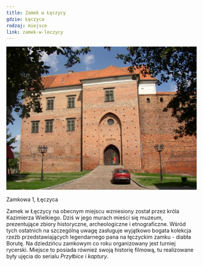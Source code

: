```yaml
---
title: Zamek w Łęczycy
gdzie: Łęczyca
rodzaj: miejsce
link: zamek-w-leczycy
---
```

![Zamek w Łęczycy](/foto/plenery/leczyca-zamek.jpg)

Zamkowa 1, Łęczyca

Zamek w Łęczycy na obecnym miejscu wzniesiony został przez króla Kazimierza Wielkiego. Dziś w jego murach mieści się muzeum, prezentujące zbiory historyczne, archeologiczne i etnograficzne. Wśród tych ostatnich na szczególną uwagę zasługuje wyjątkowo bogata kolekcja rzeźb przedstawiających legendarnego pana na łęczyckim zamku - diabła Borutę. Na dziedzińcu zamkowym co roku organizowany jest turniej rycerski. Miejsce to posiada również swoją historię filmową, tu realizowane były ujęcia do serialu *Przyłbice i kaptury*.